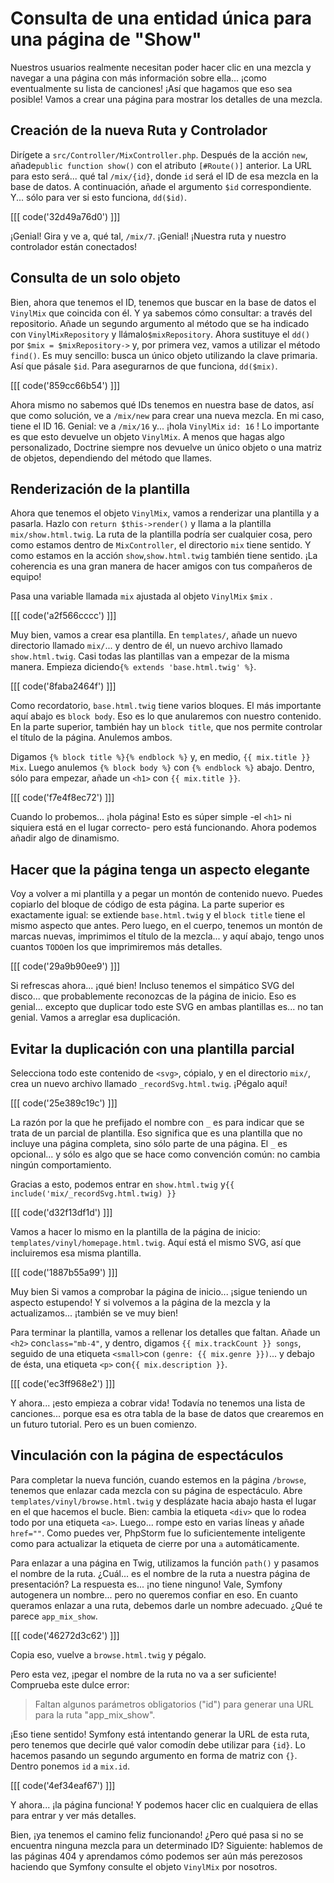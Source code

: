 # Consulta de una entidad única para una página de "Show"

Nuestros usuarios realmente necesitan poder hacer clic en una mezcla y navegar a una página con más información sobre ella... ¡como eventualmente su lista de canciones! ¡Así que hagamos que eso sea posible! Vamos a crear una página para mostrar los detalles de una mezcla.

## Creación de la nueva Ruta y Controlador

Dirígete a `src/Controller/MixController.php`. Después de la acción `new`, añade`public function show()` con el atributo `[#Route()]` anterior. La URL para esto será... qué tal `/mix/{id}`, donde `id` será el ID de esa mezcla en la base de datos. A continuación, añade el argumento `$id` correspondiente. Y... sólo para ver si esto funciona, `dd($id)`.

[[[ code('32d49a76d0') ]]]

¡Genial! Gira y ve a, qué tal, `/mix/7`. ¡Genial! ¡Nuestra ruta y nuestro controlador están conectados!

## Consulta de un solo objeto

Bien, ahora que tenemos el ID, tenemos que buscar en la base de datos el `VinylMix` que coincida con él. Y ya sabemos cómo consultar: a través del repositorio. Añade un segundo argumento al método que se ha indicado con `VinylMixRepository` y llámalo`$mixRepository`. Ahora sustituye el `dd()` por `$mix = $mixRepository->` y, por primera vez, vamos a utilizar el método `find()`. Es muy sencillo: busca un único objeto utilizando la clave primaria. Así que pásale `$id`. Para asegurarnos de que funciona, `dd($mix)`.

[[[ code('859cc66b54') ]]]

Ahora mismo no sabemos qué IDs tenemos en nuestra base de datos, así que como solución, ve a `/mix/new` para crear una nueva mezcla. En mi caso, tiene el ID 16. Genial: ve a `/mix/16` y... ¡hola `VinylMix` `id: 16` ! Lo importante es que esto devuelve un objeto `VinylMix`. A menos que hagas algo personalizado, Doctrine siempre nos devuelve un único objeto o una matriz de objetos, dependiendo del método que llames.

## Renderización de la plantilla

Ahora que tenemos el objeto `VinylMix`, vamos a renderizar una plantilla y a pasarla. Hazlo con `return $this->render()` y llama a la plantilla `mix/show.html.twig`. La ruta de la plantilla podría ser cualquier cosa, pero como estamos dentro de `MixController`, el directorio `mix` tiene sentido. Y como estamos en la acción `show`,`show.html.twig` también tiene sentido. ¡La coherencia es una gran manera de hacer amigos con tus compañeros de equipo!

Pasa una variable llamada `mix` ajustada al objeto `VinylMix` `$mix` .

[[[ code('a2f566cccc') ]]]

Muy bien, vamos a crear esa plantilla. En `templates/`, añade un nuevo directorio llamado `mix/`... y dentro de él, un nuevo archivo llamado `show.html.twig`. Casi todas las plantillas van a empezar de la misma manera. Empieza diciendo`{% extends 'base.html.twig' %}`.

[[[ code('8faba2464f') ]]]

Como recordatorio, `base.html.twig` tiene varios bloques. El más importante aquí abajo es `block body`. Eso es lo que anularemos con nuestro contenido. En la parte superior, también hay un `block title`, que nos permite controlar el título de la página. Anulemos ambos.

Digamos `{% block title %}{% endblock %}` y, en medio, `{{ mix.title }} Mix`. Luego anulemos `{% block body %}` con `{% endblock %}` abajo. Dentro, sólo para empezar, añade un `<h1>` con `{{ mix.title }}`.

[[[ code('f7e4f8ec72') ]]]

Cuando lo probemos... ¡hola página! Esto es súper simple -el `<h1>` ni siquiera está en el lugar correcto- pero está funcionando. Ahora podemos añadir algo de dinamismo.

## Hacer que la página tenga un aspecto elegante

Voy a volver a mi plantilla y a pegar un montón de contenido nuevo. Puedes copiarlo del bloque de código de esta página. La parte superior es exactamente igual: se extiende `base.html.twig` y el `block title` tiene el mismo aspecto que antes. Pero luego, en el cuerpo, tenemos un montón de marcas nuevas, imprimimos el título de la mezcla... y aquí abajo, tengo unos cuantos `TODO`en los que imprimiremos más detalles.

[[[ code('29a9b90ee9') ]]]

Si refrescas ahora... ¡qué bien! Incluso tenemos el simpático SVG del disco... que probablemente reconozcas de la página de inicio. Eso es genial... excepto que duplicar todo este SVG en ambas plantillas es... no tan genial. Vamos a arreglar esa duplicación.

## Evitar la duplicación con una plantilla parcial

Selecciona todo este contenido de `<svg>`, cópialo, y en el directorio `mix/`, crea un nuevo archivo llamado `_recordSvg.html.twig`. ¡Pégalo aquí!

[[[ code('25e389c19c') ]]]

La razón por la que he prefijado el nombre con `_` es para indicar que se trata de un parcial de plantilla. Eso significa que es una plantilla que no incluye una página completa, sino sólo parte de una página. El `_` es opcional... y sólo es algo que se hace como convención común: no cambia ningún comportamiento.

Gracias a esto, podemos entrar en `show.html.twig` y`{{ include('mix/_recordSvg.html.twig) }}`

[[[ code('d32f13df1d') ]]]

Vamos a hacer lo mismo en la plantilla de la página de inicio: `templates/vinyl/homepage.html.twig`. Aquí está el mismo SVG, así que incluiremos esa misma plantilla.

[[[ code('1887b55a99') ]]]

Muy bien Si vamos a comprobar la página de inicio... ¡sigue teniendo un aspecto estupendo! Y si volvemos a la página de la mezcla y la actualizamos... ¡también se ve muy bien!

Para terminar la plantilla, vamos a rellenar los detalles que faltan. Añade un `<h2>` con`class="mb-4"`, y dentro, digamos `{{ mix.trackCount }} songs`, seguido de una etiqueta `<small>`con `(genre: {{ mix.genre }})`... y debajo de ésta, una etiqueta `<p>` con`{{ mix.description }}`.

[[[ code('ec3ff968e2') ]]]

Y ahora... ¡esto empieza a cobrar vida! Todavía no tenemos una lista de canciones... porque esa es otra tabla de la base de datos que crearemos en un futuro tutorial. Pero es un buen comienzo.

## Vinculación con la página de espectáculos

Para completar la nueva función, cuando estemos en la página `/browse`, tenemos que enlazar cada mezcla con su página de espectáculo. Abre `templates/vinyl/browse.html.twig` y desplázate hacia abajo hasta el lugar en el que hacemos el bucle. Bien: cambia la etiqueta `<div>` que lo rodea todo por una etiqueta `<a>`. Luego... rompe esto en varias líneas y añade `href=""`. Como puedes ver, PhpStorm fue lo suficientemente inteligente como para actualizar la etiqueta de cierre por una `a` automáticamente.

Para enlazar a una página en Twig, utilizamos la función `path()` y pasamos el nombre de la ruta. ¿Cuál... es el nombre de la ruta a nuestra página de presentación? La respuesta es... ¡no tiene ninguno! Vale, Symfony autogenera un nombre... pero no queremos confiar en eso. En cuanto queramos enlazar a una ruta, debemos darle un nombre adecuado. ¿Qué te parece `app_mix_show`.

[[[ code('46272d3c62') ]]]

Copia eso, vuelve a `browse.html.twig` y pégalo.

Pero esta vez, ¡pegar el nombre de la ruta no va a ser suficiente! Comprueba este dulce error:

> Faltan algunos parámetros obligatorios ("id") para generar una URL para la ruta
> "app_mix_show".

¡Eso tiene sentido! Symfony está intentando generar la URL de esta ruta, pero tenemos que decirle qué valor comodín debe utilizar para `{id}`. Lo hacemos pasando un segundo argumento en forma de matriz con `{}`. Dentro ponemos `id` a `mix.id`.

[[[ code('4ef34eaf67') ]]]

Y ahora... ¡la página funciona! Y podemos hacer clic en cualquiera de ellas para entrar y ver más detalles.

Bien, ¡ya tenemos el camino feliz funcionando! ¿Pero qué pasa si no se encuentra ninguna mezcla para un determinado ID? Siguiente: hablemos de las páginas 404 y aprendamos cómo podemos ser aún más perezosos haciendo que Symfony consulte el objeto `VinylMix` por nosotros.
